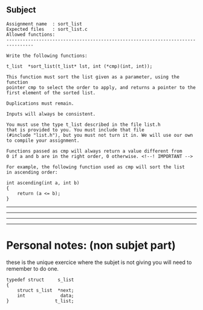 ## Subject

```
Assignment name  : sort_list
Expected files   : sort_list.c
Allowed functions:
--------------------------------------------------------------------------------

Write the following functions:

t_list	*sort_list(t_list* lst, int (*cmp)(int, int));

This function must sort the list given as a parameter, using the function
pointer cmp to select the order to apply, and returns a pointer to the first element of the sorted list.

Duplications must remain.

Inputs will always be consistent.

You must use the type t_list described in the file list.h
that is provided to you. You must include that file
(#include "list.h"), but you must not turn it in. We will use our own to compile your assignment.

Functions passed as cmp will always return a value different from
0 if a and b are in the right order, 0 otherwise. <!--! IMPORTANT -->

For example, the following function used as cmp will sort the list
in ascending order:

int ascending(int a, int b)
{
	return (a <= b);
}
```

---------------------------------
---------------------------------
---------------------------------
---------------------------------

# Personal notes: (non subjet part)
these is the unique exercice where the subjet is not giving you will need to remember to do one. 

```
typedef struct	   s_list
{
	struct s_list  *next;
	int    		    data;
}				  t_list;
```
